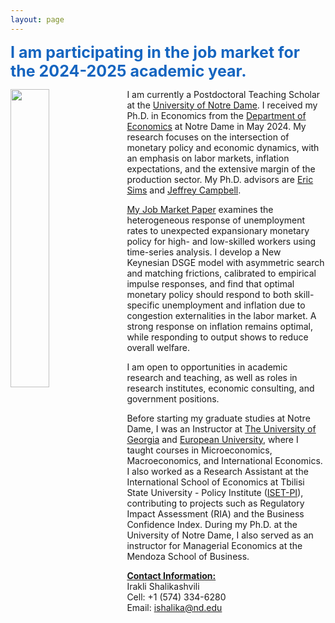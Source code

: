 ```yaml
---
layout: page
---
```


<span style="font-size: 25px; color:#1565C0;"><strong>I am participating in the job market for the 2024-2025 academic year.</strong></span>

<img src="/uploads/20240926 JLH Irakli Shalikashvili-002.jpg" width="35%" height="35%" align="left" style="margin-right: 10px;">

I am currently a Postdoctoral Teaching Scholar at the [University of Notre Dame](https://www.nd.edu/). I received my Ph.D. in Economics from the [Department of Economics](https://economics.nd.edu) at Notre Dame in May 2024. My research focuses on the intersection of monetary policy and economic dynamics, with an emphasis on labor markets, inflation expectations, and the extensive margin of the production sector. My Ph.D. advisors are [Eric Sims](https://sites.nd.edu/esims/) and [Jeffrey Campbell](https://sites.google.com/nd.edu/jrcampbell/home).

[My Job Market Paper](/uploads/research/heterogenous_unemployment.pdf) examines the heterogeneous response of unemployment rates to unexpected expansionary monetary policy for high- and low-skilled workers using time-series analysis. I develop a New Keynesian DSGE model with asymmetric search and matching frictions, calibrated to empirical impulse responses, and find that optimal monetary policy should respond to both skill-specific unemployment and inflation due to congestion externalities in the labor market. A strong response on inflation remains optimal, while responding to output shows to reduce overall welfare. 

I am open to opportunities in academic research and teaching, as well as roles in research institutes, economic consulting, and government positions.

<span style="margin-right: 8em;"></span>

Before starting my graduate studies at Notre Dame, I was an Instructor at [The University of Georgia](https://www.ug.edu.ge/en) and [European University](https://eu.edu.ge/en), where I taught courses in Microeconomics, Macroeconomics, and International Economics. I also worked as a Research Assistant at the International School of Economics at Tbilisi State University - Policy Institute ([ISET-PI](https://www.iset-pi.ge/en?)), contributing to projects such as Regulatory Impact Assessment (RIA) and the Business Confidence Index. During my Ph.D. at the University of Notre Dame, I also served as an instructor for Managerial Economics at the Mendoza School of Business.

**<ins>Contact Information:</ins><br>**
Irakli Shalikashvili<br>
Cell: +1 (574) 334-6280<br>
Email: ishalika@nd.edu<br>

